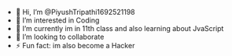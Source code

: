 - 👋 Hi, I’m @PiyushTripathi1692521198
- 👀 I’m interested in Coding
- 🌱 I’m currently im in 11th class and also learning about JvaScript 
- 💞️ I’m looking to collaborate 
- ⚡ Fun fact: im also become a Hacker

<!---
PiyushTripathi1692521198/PiyushTripathi1692521198 is a ✨ special ✨ repository because its `README.md` (this file) appears on your GitHub profile.
You can click the Preview link to take a look at your changes.
--->
